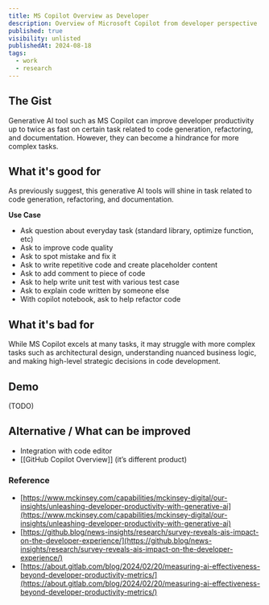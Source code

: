 ```yaml
---
title: MS Copilot Overview as Developer
description: Overview of Microsoft Copilot from developer perspective
published: true
visibility: unlisted
publishedAt: 2024-08-18
tags:
  - work
  - research
---
```

## The Gist
Generative AI tool such as MS Copilot can improve developer productivity up to twice as fast on certain task related to code generation, refactoring, and documentation. However, they can become a hindrance for more complex tasks.

## What it's good for
As previously suggest, this generative AI tools will shine in task related to code generation, refactoring, and documentation.

**Use Case**
- Ask question about everyday task (standard library, optimize function, etc)
- Ask to improve code quality
- Ask to spot mistake and fix it
- Ask to write repetitive code and create placeholder content
- Ask to add comment to piece of code
- Ask to help write unit test with various test case
- Ask to explain code written by someone else
- With copilot notebook, ask to help refactor code

## What it's bad for
While MS Copilot excels at many tasks, it may struggle with more complex tasks such as architectural design, understanding nuanced business logic, and making high-level strategic decisions in code development.

## Demo
(TODO)

## Alternative / What can be improved
- Integration with code editor
- [[GitHub Copilot Overview]] (it’s different product)

### Reference
- [https://www.mckinsey.com/capabilities/mckinsey-digital/our-insights/unleashing-developer-productivity-with-generative-ai](https://www.mckinsey.com/capabilities/mckinsey-digital/our-insights/unleashing-developer-productivity-with-generative-ai)
- [https://github.blog/news-insights/research/survey-reveals-ais-impact-on-the-developer-experience/](https://github.blog/news-insights/research/survey-reveals-ais-impact-on-the-developer-experience/)
- [https://about.gitlab.com/blog/2024/02/20/measuring-ai-effectiveness-beyond-developer-productivity-metrics/](https://about.gitlab.com/blog/2024/02/20/measuring-ai-effectiveness-beyond-developer-productivity-metrics/)
